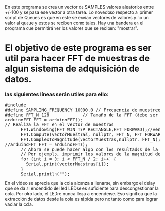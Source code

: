 En este programa se crea un vector de SAMPLES valores aleatorios entre +/-100 y se pasa ese vector a otra tarea. Lo novedoso respecto al primer script de Queues es que
en este se envían vectores de valores y no un valor al queue y estos se reciben como tales. Hay una bandera en el programa que permitirá ver los valores que se reciben: "mostrar".
# El objetivo de este programa es ser util para hacer FFT de muestras de algun sistema de adquisición de datos.
### las siguientes líneas serán utiles para ello:
<pre>
#include <arduinoFFT.h>
#define SAMPLING_FREQUENCY 10000.0 // Frecuencia de muestreo en Hz
#define FFT_N 128             // Tamaño de la FFT (debe ser igual a SAMPLES)
arduinoFFT FFT = arduinoFFT();
// Realiza la FFT en el vector de muestras
      FFT.Windowing(FFT_WIN_TYP_RECTANGLE,FFT_FORWARD);//ventaneo rectangular e indica que la FFT se hace del dominio temporal al frecuencial
      FFT.Compute(vectorMuestras, nullptr, FFT_N, FFT_FORWARD);
      FFT.ComplexToMagnitude(vectorMuestras,nullptr, FFT_N);
//arduinoFFT FFT = arduinoFFT();
      // Ahora se puede hacer algo con los resultados de la FFT en el vector de muestras
      // Por ejemplo, imprimir los valores de la magnitud de la FFT
      for (int i = 0; i < FFT_N / 2; i++) {
        Serial.print(vectorMuestras[i]);
      }
      Serial.println("");
</pre>
En el video se aprecia que la cola alcanza a llenarse, sin embargo el delay que se da al encendido del led LEDse es suficiente para descongestionar la cola.
Por otro lado, el LEDre nunca llega a encenderse. Eso significa que la extracción de datos desde la cola es rápida pero no tanto como para lograr vaciar la cola.
